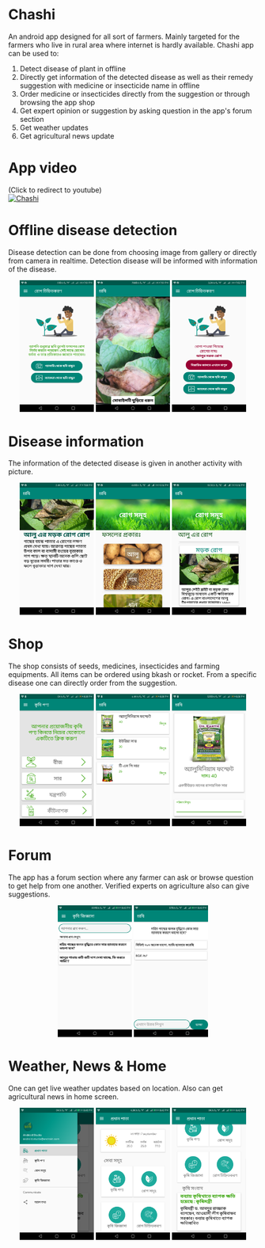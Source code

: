 # Chashi

An android app designed for all sort of farmers. Mainly targeted for the farmers who live in rural area where internet is hardly available.
Chashi app can be used to:

1. Detect disease of plant in offline
2. Directly get information of the detected disease as well as their remedy suggestion with medicine or insecticide name in offline
3. Order medicine or insecticides directly from the suggestion or through browsing the app shop
5. Get expert opinion or suggestion by asking question in the app's forum section
4. Get weather updates
5. Get agricultural news update 

# App video 

(Click to redirect to youtube) </br>
[![Chashi](https://img.youtube.com/vi/RrEePtpJyfo/0.jpg)](https://www.youtube.com/watch?v=RrEePtpJyfo)

# Offline disease detection

Disease detection can be done from choosing image from gallery or directly from camera in realtime. Detection disease will be informed with information of the disease.

<p align="center">
  <img src="/screenshots/1.png" width="150" title="Options to detect disease">
  <img src="/screenshots/2.png" width="150" title="Realtime detection">
  <img src="/screenshots/3.png" width="150" title="Detected disease">
</p>

# Disease information

The information of the detected disease is given in another activity with picture.

<p align="center">
  <img src="/screenshots/6.png" width="150" title="From detected disease">
  <img src="/screenshots/5.png" width="150" title="Browsing plants for disease">
  <img src="/screenshots/4.png" width="150" title="Browsing disease">
</p>

# Shop

The shop consists of seeds, medicines, insecticides and farming equipments. All items can be ordered using bkash or rocket. From a specific disease one can directly order from the suggestion.


<p align="center">
  <img src="/screenshots/7.png" width="150" title="In shop">
  <img src="/screenshots/8.png" width="150" title="Seeds">
  <img src="/screenshots/9.png" width="150" title="A particular seed">
</p>

# Forum

The app has a forum section where any farmer can ask or browse question to get help from one another. Verified experts on agriculture also can give suggestions.

<p align="center">
  <img src="/screenshots/10.png" width="150" title="Questions">
  <img src="/screenshots/11.png" width="150" title="Answers">
</p>

# Weather, News & Home

One can get live weather updates based on location. Also can get agricultural news in home screen.

<p align="center">
  <img src="/screenshots/12.png" width="150" title="Navigation Drawer">
  <img src="/screenshots/13.png" width="150" title="Home - Weather">
  <img src="/screenshots/14.png" width="150" title="Home - News">
</p>

